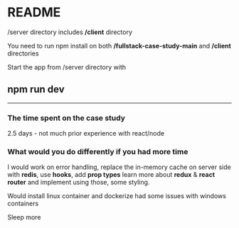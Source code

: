 # README
/server directory includes **/client** directory

 You need to run npm install on both **/fullstack-case-study-main** and **/client** directories

Start the app from /server directory with
 ## npm run dev

------------------------
### **The time spent on the case study**
2.5 days - not much prior experience with react/node

### **What would you do differently if you had more time**
I would work on error handling, replace the in-memory cache on server side with __redis__, use __hooks__, add __prop types__ learn more about __redux__ & __react router__ and implement using those, some styling.

Would install linux container and dockerize had some issues with windows containers

Sleep more 